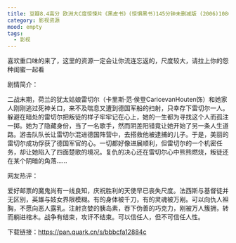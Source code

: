 ```yaml
---
title: 豆瓣8.4高分 欧洲大C度惊悚片《黑皮书》(惊惧黑书)145分钟未删减版 (2006)1080P中英双字【4.4G】
category: 影视资源
mood: empty
tags:
  - 影视
---
```


喜欢重口味的来了，这里的资源一定会让你流连忘返的，尺度较大，请拉上你的怨种闺蜜一起看

剧情简介：

二战末期，荷兰的犹太姑娘雷切尔（卡里斯·范·侯登CaricevanHouten饰）和她家人刚刚逃过死神关口，来不及喘息又遭到德国军船的扫射，只幸存下雷切尔一人。躲避在暗处的雷切尔把叛徒的样子牢牢记在心上，她的一生都为寻找这个人而孤注一掷。她为了隐藏身份，当了一名歌手，然而阴差阳错竟让她开始了另一条人生道路。游击队队长让雷切尔混进德国阵营中，去搭救他被逮捕的儿子。于是，美丽的雷切尔成功俘获了德国军官的心。一切都好像进展顺利，但雷切尔的一个机密任务，却让她陷入了四面楚歌的境况。复仇的决心还在雷切尔心中熊熊燃烧，叛徒还在某个阴暗的角落……

网友热评：

爱好邮票的魔鬼尚有一线良知，庆祝胜利的天使早已丧失尺度。法西斯与基督徒并无区别，英雄与妓女界限模糊。有的身体被千刀，有的灵魂被万剐。可以向仇人袒胸，不愿向恶人露乳。注射贪婪的胰岛素，吞下伪善的巧克力，刚被万人簇拥，转而躺进棺木。战争有结束，攻讦不结束。可以信任人，但不可信任人性。

下载链接：https://pan.quark.cn/s/bbbcfa12884c